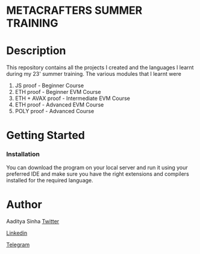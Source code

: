 # METACRAFTERS SUMMER TRAINING
# Description 

This repository contains all the projects I created and the languages I learnt during my 23' summer training.
The various modules that I learnt were

 1. JS proof - Beginner Course
 2. ETH proof - Beginner EVM Course
 3. ETH + AVAX proof - Intermediate EVM Course
 4. ETH proof - Advanced EVM Course
 5. POLY proof - Advanced Course

# Getting Started
### Installation
You can download the program on your local server and run it using your preferred IDE and make sure you have the right extensions and compilers installed for the required language.
# Author
Aaditya Sinha
[Twitter](https://twitter.com/aaadityasinha)

[Linkedin](https://www.linkedin.com/in/aaditya-sinha-53530723a/)

[Telegram](https://t.me/aaditya_sinha)
